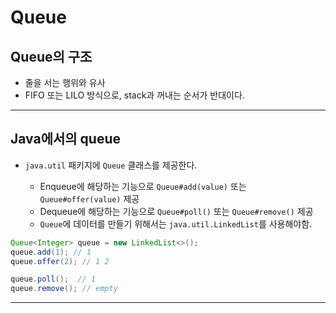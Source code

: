 # Queue

## Queue의 구조

- 줄을 서는 행위와 유사
- FIFO 또는 LILO 방식으로, stack과 꺼내는 순서가 반대이다.

---

## Java에서의 queue

- `java.util` 패키지에 `Queue` 클래스를 제공한다.

  - Enqueue에 해당하는 기능으로 `Queue#add(value)` 또는 `Queue#offer(value)` 제공
  - Dequeue에 해당하는 기능으로 `Queue#poll()` 또는 `Queue#remove()` 제공
  - `Queue`에 데이터를 만들기 위해서는 `java.util.LinkedList`를 사용해야함.

```java
Queue<Integer> queue = new LinkedList<>();
queue.add(1); // 1
queue.offer(2); // 1 2

queue.poll();  // 1
queue.remove(); // empty
```

---
